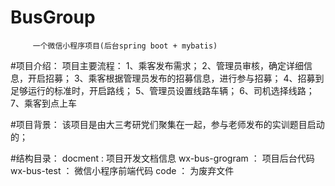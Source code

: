 # BusGroup
         一个微信小程序项目(后台spring boot + mybatis)
         
#项目介绍：
    项目主要流程：
        1、乘客发布需求；
        2、管理员审核，确定详细信息，开启招募；
        3、乘客根据管理员发布的招募信息，进行参与招募；
        4、招募到足够运行的标准时，开启路线；
        5、管理员设置线路车辆；
        6、司机选择线路；
        7、乘客到点上车

#项目背景：
    该项目是由大三考研党们聚集在一起，参与老师发布的实训题目启动的；

#结构目录：
    docment : 项目开发文档信息
    wx-bus-grogram ： 项目后台代码
    wx-bus-test ： 微信小程序前端代码
    code ： 为废弃文件
